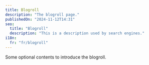 ```yaml
---
title: Blogroll
description: "The blogroll page."
publishedOn: "2024-11-12T14:31"
seo:
  title: "Blogroll"
  description: "This is a description used by search engines."
i18n:
  fr: "fr/blogroll"
---
```


Some optional contents to introduce the blogroll.
